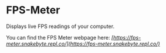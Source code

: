 # FPS-Meter
Displays live FPS readings of your computer.

You can find the FPS Meter webpage here: *[https://fps-meter.snakebyte.repl.co/](https://fps-meter.snakebyte.repl.co/)*
